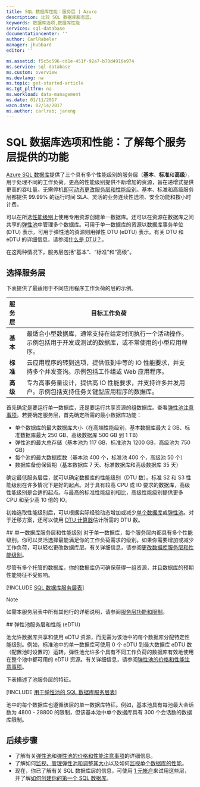 ```yaml
---
title: SQL 数据库性能：服务层 | Azure
description: 比较 SQL 数据库服务层。
keywords: 数据库选项,数据库性能
services: sql-database
documentationcenter: ''
author: CarlRabeler
manager: jhubbard
editor: ''

ms.assetid: f5c5c596-cd1e-451f-92a7-b70d4916e974
ms.service: sql-database
ms.custom: overview
ms.devlang: na
ms.topic: get-started-article
ms.tgt_pltfrm: na
ms.workload: data-management
ms.date: 01/11/2017
wacn.date: 02/14/2017
ms.author: carlrab; janeng
---
```


# SQL 数据库选项和性能：了解每个服务层提供的功能
[Azure SQL 数据库](./sql-database-technical-overview.md)提供了三个具有多个性能级别的服务层（**基本**、**标准**和**高级**），用于处理不同的工作负荷。更高的性能级别提供不断增加的资源，旨在递增式提供更高的吞吐量。无需停机[即可动态更改服务层和性能级别](./sql-database-scale-up.md)。基本、标准和高级服务层都提供 99.99% 的运行时间 SLA、灵活的业务连续性选项、安全功能和按小时计费。

可以在所选[性能级别](./sql-database-service-tiers.md#single-database-service-tiers-and-performance-levels)上使用专用资源创建单一数据库。还可以在资源在数据库之间共享的[弹性池](./sql-database-service-tiers.md#elastic-pool-service-tiers-and-performance-in-edtus)中管理多个数据库。可用于单一数据库的资源以数据库事务单位 (DTU) 表示，可用于弹性池的资源则用弹性 DTU (eDTU) 表示。有关 DTU 和 eDTU 的详细信息，请参阅[什么是 DTU？](./sql-database-what-is-a-dtu.md)。

在这两种情况下，服务层包括“基本”、“标准”和“高级”。

## 选择服务层
下表提供了最适用于不同应用程序工作负荷的层的示例。

| 服务层 | 目标工作负荷 |
| :--- | --- |
| **基本** | 最适合小型数据库，通常支持在给定时间执行一个活动操作。示例包括用于开发或测试的数据库，或不常使用的小型应用程序。 |
| **标准** |云应用程序的转到选项，提供低到中等的 IO 性能要求，并支持多个并发查询。示例包括工作组或 Web 应用程序。 |
| **高级** | 专为高事务量设计，提供高 IO 性能要求，并支持许多并发用户。示例包括支持任务关键型应用程序的数据库。 |

首先确定是要运行单一数据库，还是要运行共享资源的组数据库。查看[弹性池注意事项](./sql-database-elastic-pool-guidance.md)。若要确定服务层，首先确定所需的最小数据库功能：

* 单个数据库的最大数据库大小（在高端性能级别，基本数据库最大 2 GB、标准数据库最大 250 GB、高级数据库 500 GB 到 1 TB）
* 弹性池的最大总存储（基本池为 117 GB，标准池为 1200 GB，高级池为 750 GB）
* 每个池的最大数据库数（基本池 400 个，标准池 400 个，高级池 50 个）
* 数据库备份保留期（基本数据库 7 天、标准数据库和高级数据库 35 天）

确定最低服务层后，就可以确定数据库的性能级别（DTU 数）。标准 S2 和 S3 性能级别在许多情况下是好的起点。对于具有较高 CPU 或 IO 要求的数据库，高级性能级别是合适的起点。与最高的标准性能级别相比，高级性能级别提供更多 CPU 和至少高 10 倍的 IO。

初始选取性能级别后，可以根据实际经验动态增加或减少[单个数据库](./sql-database-scale-up.md)或[弹性池](./sql-database-elastic-pool-manage-portal.md#change-performance-settings-of-a-pool)。对于迁移方案，还可以使用 [DTU 计算器](http://dtucalculator.azurewebsites.net/)估计所需的 DTU 数。

##<a name="standalone-database-service-tiers-and-performance-levels"></a> 单一数据库服务层和性能级别
对于单一数据库，每个服务层内都具有多个性能级别。你可以灵活选择最能满足你的工作负荷需求的级别。如果你需要增加或减少工作负荷，可以轻松更改数据库层。有关详细信息，请参阅[更改数据库服务层和性能级别](./sql-database-scale-up.md)。

尽管有多个托管的数据库，你的数据库仍可确保获得一组资源，并且数据库的预期性能特征不受影响。

[!INCLUDE [SQL 数据库服务层表](../../includes/sql-database-service-tiers-table.md)]

>[!NOTE]
> 如需本服务层表中所有其他行的详细说明，请参阅[服务层功能和限制](./sql-database-performance-guidance.md#service-tier-capabilities-and-limits)。

##<a name="elastic-pool-service-tiers-and-performance-in-edtus"></a><a name="elastic-database-pool-service-tiers-and-performance-in-edtus"></a><a name="single-database-service-tiers-and-performance-levels"></a> 弹性池服务层和性能 (eDTU)

池允许数据库共享和使用 eDTU 资源，而无需为该池中的每个数据库分配特定性能级别。例如，标准池中的单一数据库可使用 0 个 eDTU 到最大数据库 eDTU 数（配置池时设置的）运转。弹性池允许多个具有不同工作负荷的数据库有效地使用在整个池中都可用的 eDTU 资源。有关详细信息，请参阅[弹性池的价格和性能注意事项](./sql-database-elastic-pool-guidance.md)。

下表描述了池服务层的特征。

[!INCLUDE [用于弹性池的 SQL 数据库服务层表](../../includes/sql-database-service-tiers-table-elastic-db-pools.md)]

池中的每个数据库也遵循该层的单一数据库特征。例如，基本池具有每池最大会话数为 4800 - 28800 的限制，但该基本池中单个数据库具有 300 个会话数的数据库限制。

## 后续步骤

* 了解有关[弹性池](./sql-database-elastic-pool-guidance.md)和[弹性池的价格和性能注意事项](./sql-database-elastic-pool-guidance.md)的详细信息。
* 了解如何[监视、管理弹性池和调整其大小](./sql-database-elastic-pool-manage-portal.md)以及如何[监视单个数据库的性能](./sql-database-single-database-monitor.md)。
* 现在，你已了解有关 SQL 数据库层的信息，可使用 [1 元帐户](https://www.azure.cn/pricing/1rmb-trial/)来试用这些层，并了解[如何创建你的第一个 SQL 数据库](./sql-database-get-started.md)。

<!---HONumber=Mooncake_0120_2017-->
<!--update: add sub title "单一数据库服务层和性能级别"-->